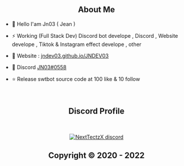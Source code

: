 <h2 align="center">About Me</h2>


- 👋 Hello I'am Jn03 ( Jean )

- ⚡ Working (Full Stack Dev)  Discord bot develope , Discord , Website develope , Tiktok & Instagram effect develope , other

- 🚧 Website : [jndev03.github.io/JNDEV03](https://jndev03.github.io/JNDEV03/)

- 💬 Discord [JN03#0558](https://discord.com/users/634409440837238784)

- ⭐ Release swtbot source code at 100 like & 10 follow


</pre><br>

<h2 align="center">Discord Profile</h2><br>
  <p align="center">
    <a href="[https://discord.gg/MBTkVcJefp](https://discord.gg/xJczTNHM3F)">
        <img title="NextTectzX server discord" alt="NextTectzX discord" src="https://discord.c99.nl/widget/theme-1/634409440837238784.png"/>
    </a>
</p>

</p>

<h2 align="center"> Copyright © 2020 - 2022  
